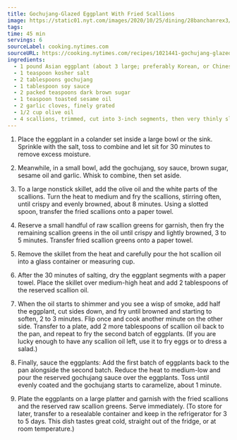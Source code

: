 ```yaml
---
title: Gochujang-Glazed Eggplant With Fried Scallions
image: https://static01.nyt.com/images/2020/10/25/dining/28banchanrex3/merlin_177434121_7012c520-ef9d-4cc3-aa3a-6ebcbea73651-mediumThreeByTwo440.jpg
tags:
time: 45 min
servings: 6
sourceLabel: cooking.nytimes.com
sourceURL: https://cooking.nytimes.com/recipes/1021441-gochujang-glazed-eggplant-with-fried-scallions
ingredients:
  - 1 pound Asian eggplant (about 3 large; preferably Korean, or Chinese or Japanese), halved lengthwise and cut into 4- to 5-inch segments
  - 1 teaspoon kosher salt
  - 2 tablespoons gochujang
  - 1 tablespoon soy sauce
  - 2 packed teaspoons dark brown sugar
  - 1 teaspoon toasted sesame oil
  - 2 garlic cloves, finely grated
  - 1/2 cup olive oil
  - 4 scallions, trimmed, cut into 3-inch segments, then very thinly sliced lengthwise, white and green parts separated
---
```


1. Place the eggplant in a colander set inside a large bowl or the sink. Sprinkle with the salt, toss to combine and let sit for 30 minutes to remove excess moisture.

2. Meanwhile, in a small bowl, add the gochujang, soy sauce, brown sugar, sesame oil and garlic. Whisk to combine, then set aside.

3. To a large nonstick skillet, add the olive oil and the white parts of the scallions. Turn the heat to medium and fry the scallions, stirring often, until crispy and evenly browned, about 8 minutes. Using a slotted spoon, transfer the fried scallions onto a paper towel.

4. Reserve a small handful of raw scallion greens for garnish, then fry the remaining scallion greens in the oil until crispy and lightly browned, 3 to 5 minutes. Transfer fried scallion greens onto a paper towel.

5. Remove the skillet from the heat and carefully pour the hot scallion oil into a glass container or measuring cup.

6. After the 30 minutes of salting, dry the eggplant segments with a paper towel. Place the skillet over medium-high heat and add 2 tablespoons of the reserved scallion oil.

7. When the oil starts to shimmer and you see a wisp of smoke, add half the eggplant, cut sides down, and fry until browned and starting to soften, 2 to 3 minutes. Flip once and cook another minute on the other side. Transfer to a plate, add 2 more tablespoons of scallion oil back to the pan, and repeat to fry the second batch of eggplants. (If you are lucky enough to have any scallion oil left, use it to fry eggs or to dress a salad.)

8. Finally, sauce the eggplants: Add the first batch of eggplants back to the pan alongside the second batch. Reduce the heat to medium-low and pour the reserved gochujang sauce over the eggplants. Toss until evenly coated and the gochujang starts to caramelize, about 1 minute.

9. Plate the eggplants on a large platter and garnish with the fried scallions and the reserved raw scallion greens. Serve immediately. (To store for later, transfer to a resealable container and keep in the refrigerator for 3 to 5 days. This dish tastes great cold, straight out of the fridge, or at room temperature.)
